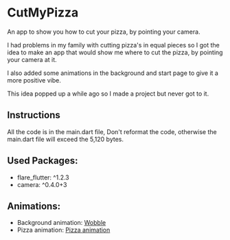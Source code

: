 # CutMyPizza

An app to show you how to cut your pizza, by pointing your camera.

I had problems in my family with cutting pizza's in equal pieces so I got the idea to make an app that would show me where to cut the pizza, by pointing your camera at it.

I also added some animations in the background and start page to give it a more positive vibe.


This idea popped up a while ago so I made a project but never got to it.

## Instructions
All the code is in the main.dart file,
Don't reformat the code, otherwise the main.dart file will exceed the 5,120 bytes.

## Used Packages:
-  flare_flutter: ^1.2.3
-  camera: ^0.4.0+3

## Animations:
- Background animation: [Wobble](https://www.2dimensions.com/a/ReindertKorver/files/flare/wobble/preview)
- Pizza animation: [Pizza animation](https://www.2dimensions.com/a/ReindertKorver/files/flare/pizza-animation/preview)